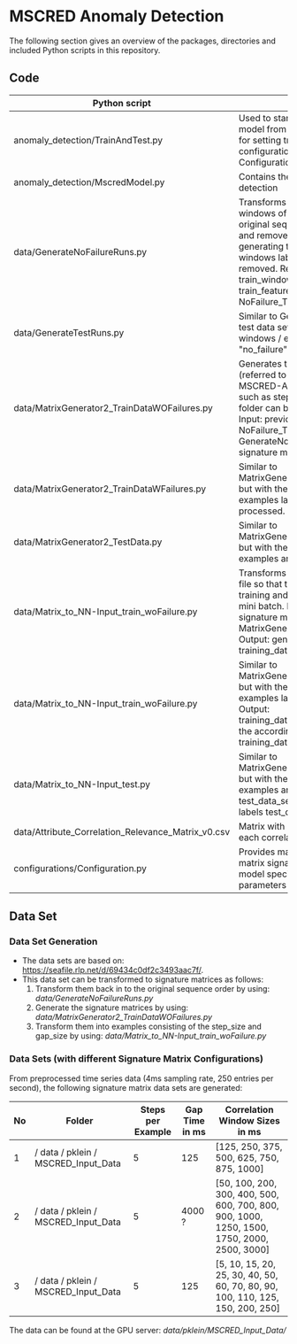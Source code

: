 # MSCRED Anomaly Detection
The following section gives an overview of the packages, directories and included Python scripts in this repository. 

## Code

| Python script | Purpose |
| ---      		|  ------  |
| anomaly_detection/TrainAndTest.py   | Used to start a training and to evaluate a model from MscredModel.py. Opportunity for setting training and testing relevant configurations (in addition to Configurations.py)   |
| anomaly_detection/MscredModel.py   | Contains the Keras/TF models for anomaly detection   |
| data/GenerateNoFailureRuns.py      		| Transforms previously extracted 4 seconds windows of time series back into their original sequence (named run or trajectory) and removes overlapping sections. For generating the training data, time series windows labeled not as "no_failures" are removed.  Requires as Input: train_window_times.npy, train_labels.npy, train_features.npy. Generates Output: NoFailure_Train_runs.npz  |
| data/GenerateTestRuns.py     		|  Similar to GenerateNoFailureRuns.py for the test data set. Considers also time series windows / examples that are not labeled as "no_failure"  |
| data/MatrixGenerator2_TrainDataWOFailures.py     		|  Generates the correlation matrices (referred to as signature matrices within the MSCRED-AD framework) and the settings such as step_size, win_size(s) and output folder can be defined via Configuration.py. Input: previously generated NoFailure_Train_runs.npz (by GenerateNoFailureRuns.py). Ouput: signature matrices|
| data/MatrixGenerator2_TrainDataWFailures.py     		| Similar to MatrixGenerator2_TrainDataWOFailures.py but with the difference that only training examples labelled as failures are processed. |
| data/MatrixGenerator2_TestData.py     		|  Similar to MatrixGenerator2_TrainDataWOFailures.py but with the difference that only test examples are processed |
| data/Matrix_to_NN-Input_train_woFailure.py | Transforms all the signature matrices in one file so that this need not to be done during training and provides the probability for mini batch. Input: previously generated signature matrices (by MatrixGenerator2_TrainDataWOFailures.py). Output: generates training_data_set_3_trainWoFailure.npy  |
| data/Matrix_to_NN-Input_train_woFailure.py |  Similar to MatrixGenerator2_TrainDataWOFailures.py but with the difference that only training examples labelled as failures are processed  Output: training_data_set_3_trainWFailure.npy with the according labels training_data_set_3_failure_labels.npy    |
| data/Matrix_to_NN-Input_test.py | Similar to MatrixGenerator2_TrainDataWOFailures.py but with the difference that only test examples are processed  Output: test_data_set_3.npy with the according labels test_data_set_3_failure_labels.npy |
| data/Attribute_Correlation_Relevance_Matrix_v0.csv | Matrix with manually defined relevance for each correlation between data streams |
| configurations/Configuration.py | Provides mainly configuration settings for matrix signature generation as well as some model specific as well as training specific parameters |

## Data Set
### Data Set Generation
- The data sets are based on: https://seafile.rlp.net/d/69434c0df2c3493aac7f/.
- This data set can be transformed to signature matrices as follows:
    1. Transform them back in to the original sequence order by using: <i>data/GenerateNoFailureRuns.py </i>
    2. Generate the signature matrices by using: <i>data/MatrixGenerator2_TrainDataWOFailures.py </i>	
    3. Transform them into examples consisting of the step_size and gap_size by using: <i>data/Matrix_to_NN-Input_train_woFailure.py </i>

### Data Sets (with different Signature Matrix Configurations)
From preprocessed time series data (4ms sampling rate, 250 entries per second), the following signature matrix data sets are generated:

| No | Folder | Steps per Example | Gap Time in ms | Correlation Window Sizes in ms|
| ------ | ------ | ------ | ------ | ------|
| 1 | / data / pklein / MSCRED_Input_Data | 5 | 125 | [125, 250, 375, 500, 625, 750, 875, 1000]|
| 2 | / data / pklein / MSCRED_Input_Data | 5 | 4000 ? | [50, 100, 200, 300, 400, 500, 600, 700, 800, 900, 1000, 1250, 1500, 1750, 2000, 2500, 3000]|
| 3 | / data / pklein / MSCRED_Input_Data | 5 | 125 | [5, 10, 15, 20, 25, 30, 40, 50, 60, 70, 80, 90, 100, 110, 125, 150, 200, 250] |

The data can be found at the GPU server: <i>data/pklein/MSCRED_Input_Data/</i> 